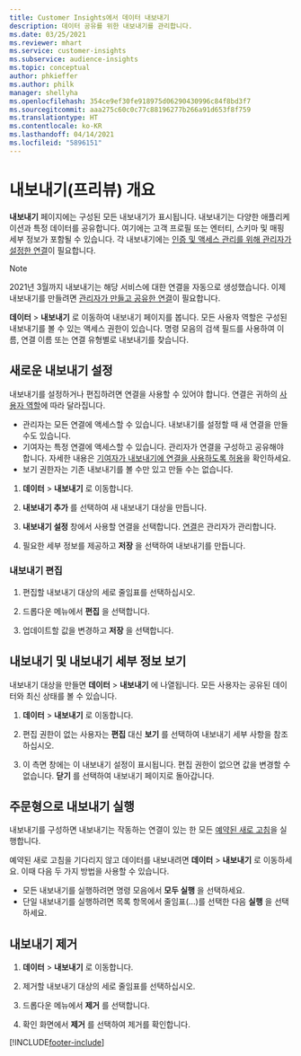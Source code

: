 ```yaml
---
title: Customer Insights에서 데이터 내보내기
description: 데이터 공유를 위한 내보내기를 관리합니다.
ms.date: 03/25/2021
ms.reviewer: mhart
ms.service: customer-insights
ms.subservice: audience-insights
ms.topic: conceptual
author: phkieffer
ms.author: philk
manager: shellyha
ms.openlocfilehash: 354ce9ef30fe918975d06290430996c84f8bd3f7
ms.sourcegitcommit: aaa275c60c0c77c88196277b266a91d653f8f759
ms.translationtype: HT
ms.contentlocale: ko-KR
ms.lasthandoff: 04/14/2021
ms.locfileid: "5896151"
---
```

# <a name="exports-preview-overview"></a>내보내기(프리뷰) 개요

**내보내기** 페이지에는 구성된 모든 내보내기가 표시됩니다. 내보내기는 다양한 애플리케이션과 특정 데이터를 공유합니다. 여기에는 고객 프로필 또는 엔터티, 스키마 및 매핑 세부 정보가 포함될 수 있습니다. 각 내보내기에는 [인증 및 액세스 관리를 위해 관리자가 설정한 연결](connections.md)이 필요합니다.

> [!NOTE]
> 2021년 3월까지 내보내기는 해당 서비스에 대한 연결을 자동으로 생성했습니다. 이제 내보내기를 만들려면 [관리자가 만들고 공유한 연결](connections.md)이 필요합니다.

**데이터** > **내보내기** 로 이동하여 내보내기 페이지를 봅니다. 모든 사용자 역할은 구성된 내보내기를 볼 수 있는 액세스 권한이 있습니다. 명령 모음의 검색 필드를 사용하여 이름, 연결 이름 또는 연결 유형별로 내보내기를 찾습니다.

## <a name="set-up-a-new-export"></a>새로운 내보내기 설정

내보내기를 설정하거나 편집하려면 연결을 사용할 수 있어야 합니다. 연결은 귀하의 [사용자 역할](permissions.md)에 따라 달라집니다.
- 관리자는 모든 연결에 액세스할 수 있습니다. 내보내기를 설정할 때 새 연결을 만들 수도 있습니다.
- 기여자는 특정 연결에 액세스할 수 있습니다. 관리자가 연결을 구성하고 공유해야 합니다. 자세한 내용은 [기여자가 내보내기에 연결을 사용하도록 허용](connections.md#allow-contributors-to-use-a-connection-for-exports)을 확인하세요.
- 보기 권한자는 기존 내보내기를 볼 수만 있고 만들 수는 없습니다.

1. **데이터** > **내보내기** 로 이동합니다.

1. **내보내기 추가** 를 선택하여 새 내보내기 대상을 만듭니다.

1. **내보내기 설정** 창에서 사용할 연결을 선택합니다. [연결](connections.md)은 관리자가 관리합니다. 

1. 필요한 세부 정보를 제공하고 **저장** 을 선택하여 내보내기를 만듭니다.

### <a name="edit-an-export"></a>내보내기 편집

1. 편집할 내보내기 대상의 세로 줄임표를 선택하십시오.

1. 드롭다운 메뉴에서 **편집** 을 선택합니다.

1. 업데이트할 값을 변경하고 **저장** 을 선택합니다.

## <a name="view-exports-and-export-details"></a>내보내기 및 내보내기 세부 정보 보기

내보내기 대상을 만들면 **데이터** > **내보내기** 에 나열됩니다. 모든 사용자는 공유된 데이터와 최신 상태를 볼 수 있습니다.

1. **데이터** > **내보내기** 로 이동합니다.

1. 편집 권한이 없는 사용자는 **편집** 대신 **보기** 를 선택하여 내보내기 세부 사항을 참조하십시오.

1. 이 측면 창에는 이 내보내기 설정이 표시됩니다. 편집 권한이 없으면 값을 변경할 수 없습니다. **닫기** 를 선택하여 내보내기 페이지로 돌아갑니다.

## <a name="run-exports-on-demand"></a>주문형으로 내보내기 실행

내보내기를 구성하면 내보내기는 작동하는 연결이 있는 한 모든 [예약된 새로 고침](system.md#schedule-tab)을 실행합니다.

예약된 새로 고침을 기다리지 않고 데이터를 내보내려면 **데이터** > **내보내기** 로 이동하세요. 이때 다음 두 가지 방법을 사용할 수 있습니다.

- 모든 내보내기를 실행하려면 명령 모음에서 **모두 실행** 을 선택하세요. 
- 단일 내보내기를 실행하려면 목록 항목에서 줄임표(...)를 선택한 다음 **실행** 을 선택하세요.

## <a name="remove-an-export"></a>내보내기 제거

1. **데이터** > **내보내기** 로 이동합니다.

1. 제거할 내보내기 대상의 세로 줄임표를 선택하십시오.

1. 드롭다운 메뉴에서 **제거** 를 선택합니다.

1. 확인 화면에서 **제거** 를 선택하여 제거를 확인합니다.


[!INCLUDE[footer-include](../includes/footer-banner.md)]
